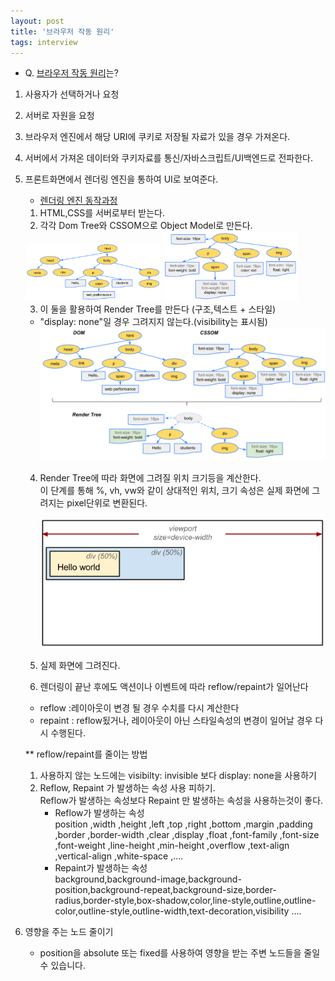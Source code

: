```yaml
---
layout: post
title: '브라우저 작동 원리'
tags: interview
---
```


- Q. <a href="https://d2.naver.com/helloworld/59361" target="_blank">브라우저 작동 원리</a>는?

1.  사용자가 선택하거나 요청
2.  서버로 자원을 요청
3.  브라우저 엔진에서 해당 URI에 쿠키로 저장될 자료가 있을 경우 가져온다.
4.  서버에서 가져온 데이터와 쿠키자료를 통신/자바스크립트/UI백엔드로 전파한다.
5.  프론트화면에서 렌더링 엔진을 통하여 UI로 보여준다.

    - <a href="https://boxfoxs.tistory.com/408" target="_blank" >렌더링 엔진 동작과정</a>

    1. HTML,CSS를 서버로부터 받는다.
    2. 각각 Dom Tree와 CSSOM으로 Object Model로 만든다.

    <img alt="파싱 원리 Dom" src="../assets/images/img-interview-render-02.png" style="width:45%">
    <img alt="파싱 원리 Dom" src="../assets/images/img-interview-render-01.png" style="width:45%">

    3. 이 둘을 활용하여 Render Tree를 만든다 (구조,텍스트 + 스타일)

    - "display: none"일 경우 그려지지 않는다.(visibility는 표시됨)
      <img alt="파싱 원리 Dom" src="../assets/images/img-interview-render-03.png" >

    4. Render Tree에 따라 화면에 그려질 위치 크기등을 계산한다. <br/>
    이 단계를 통해 %, vh, vw와 같이 상대적인 위치, 크기 속성은 실제 화면에 그려지는 pixel단위로 변환된다.

       <img alt="파싱 원리 Dom" src="../assets/images/img-interview-render-04.png" >

    5. 실제 화면에 그려진다.
    6. 렌더링이 끝난 후에도 액션이나 이벤트에 따라 reflow/repaint가 일어난다

    - reflow :레이아웃이 변경 될 경우 수치를 다시 계산한다
    - repaint : reflow됬거나, 레이아웃이 아닌 스타일속성의 변경이 일어날 경우 다시 수행된다.

    \*\* reflow/repaint를 줄이는 방법

    1. 사용하지 않는 노드에는 visibilty: invisible 보다 display: none을 사용하기
    2. Reflow, Repaint 가 발생하는 속성 사용 피하기. <br/>
       Reflow가 발생하는 속성보다 Repaint 만 발생하는 속성을 사용하는것이 좋다.
       <br/>
       - Reflow가 발생하는 속성 <br/>
         position ,width ,height ,left ,top ,right ,bottom ,margin ,padding ,border ,border-width ,clear ,display ,float ,font-family ,font-size ,font-weight ,line-height ,min-height ,overflow ,text-align ,vertical-align ,white-space ,....
       - Repaint가 발생하는 속성 <br/>
         background,background-image,background-position,background-repeat,background-size,border-radius,border-style,box-shadow,color,line-style,outline,outline-color,outline-style,outline-width,text-decoration,visibility ....

6.  영향을 주는 노드 줄이기

    - position을 absolute 또는 fixed를 사용하여 영향을 받는 주변 노드들을 줄일 수 있습니다.
